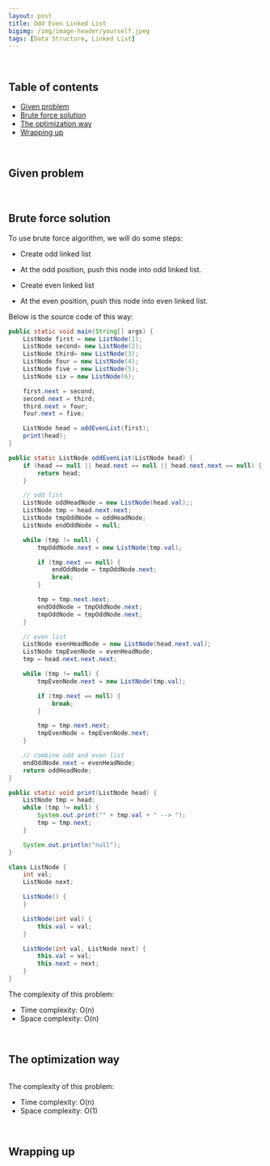 ```yaml
---
layout: post
title: Odd Even Linked List
bigimg: /img/image-header/yourself.jpeg
tags: [Data Structure, Linked List]
---
```





<br>

## Table of contents
- [Given problem](#given-problem)
- [Brute force solution](#brute-force-solution)
- [The optimization way](#the-optimization-way)
- [Wrapping up](#wrapping-up)


<br>

## Given problem






<br>

## Brute force solution

To use brute force algorithm, we will do some steps:
- Create odd linked list
- At the odd position, push this node into odd linked list.

- Create even linked list
- At the even position, push this node into even linked list.

Below is the source code of this way:

```java
public static void main(String[] args) {
    ListNode first = new ListNode(1);
    ListNode second= new ListNode(2);
    ListNode third= new ListNode(3);
    ListNode four = new ListNode(4);
    ListNode five = new ListNode(5);
    ListNode six = new ListNode(6);

    first.next = second;
    second.next = third;
    third.next = four;
    four.next = five;

    ListNode head = oddEvenList(first);
    print(head);
}

public static ListNode oddEvenList(ListNode head) {
    if (head == null || head.next == null || head.next.next == null) {
        return head;
    }

    // odd list
    ListNode oddHeadNode = new ListNode(head.val);;
    ListNode tmp = head.next.next;
    ListNode tmpOddNode = oddHeadNode;
    ListNode endOddNode = null;

    while (tmp != null) {
        tmpOddNode.next = new ListNode(tmp.val);

        if (tmp.next == null) {
            endOddNode = tmpOddNode.next;
            break;
        }

        tmp = tmp.next.next;
        endOddNode = tmpOddNode.next;
        tmpOddNode = tmpOddNode.next;
    }

    // even list
    ListNode evenHeadNode = new ListNode(head.next.val);
    ListNode tmpEvenNode = evenHeadNode;
    tmp = head.next.next.next;

    while (tmp != null) {
        tmpEvenNode.next = new ListNode(tmp.val);

        if (tmp.next == null) {
            break;
        }

        tmp = tmp.next.next;
        tmpEvenNode = tmpEvenNode.next;
    }

    // combine odd and even list
    endOddNode.next = evenHeadNode;
    return oddHeadNode;
}

public static void print(ListNode head) {
    ListNode tmp = head;
    while (tmp != null) {
        System.out.print("" + tmp.val + " --> ");
        tmp = tmp.next;
    }

    System.out.println("null");
}

class ListNode {
    int val;
    ListNode next;

    ListNode() {
    }

    ListNode(int val) {
        this.val = val;
    }

    ListNode(int val, ListNode next) {
        this.val = val;
        this.next = next;
    }
}
```

The complexity of this problem:
- Time complexity: O(n)
- Space complexity: O(n)


<br>

## The optimization way


```java

```


The complexity of this problem:
- Time complexity: O(n)
- Space complexity: O(1)

<br>

## Wrapping up





